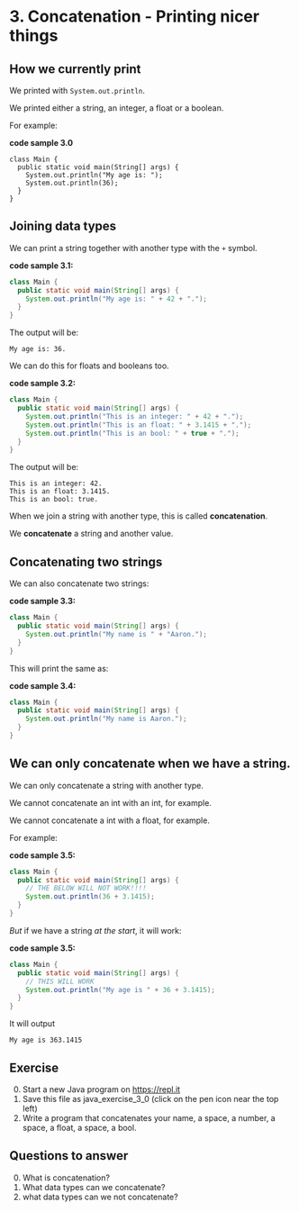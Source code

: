 # 3. Concatenation - Printing nicer things

## How we currently print

We printed with `System.out.println`.

We printed either a string, an integer, a float or a boolean.

For example:

**code sample 3.0**
```
class Main {
  public static void main(String[] args) {
    System.out.println("My age is: ");
    System.out.println(36);
  }
}
```

## Joining data types

We can print a string together with another type with the `+` symbol.

**code sample 3.1:**
```java
class Main {
  public static void main(String[] args) {
    System.out.println("My age is: " + 42 + ".");
  }
}
```

The output will be:

```
My age is: 36.
```

We can do this for floats and booleans too.

**code sample 3.2:**
```java
class Main {
  public static void main(String[] args) {
    System.out.println("This is an integer: " + 42 + ".");
    System.out.println("This is an float: " + 3.1415 + ".");
    System.out.println("This is an bool: " + true + ".");
  }
}
```

The output will be:

```
This is an integer: 42.
This is an float: 3.1415.
This is an bool: true.
```

When we join a string with another type, this is called **concatenation**. 

We **concatenate** a string and another value.

## Concatenating two strings

We can also concatenate two strings:

**code sample 3.3:**
```java
class Main {
  public static void main(String[] args) {
    System.out.println("My name is " + "Aaron.");
  }
}
```

This will print the same as:

**code sample 3.4:**
```java
class Main {
  public static void main(String[] args) {
    System.out.println("My name is Aaron.");
  }
}
```

## We can only concatenate when we have a string.

We can only concatenate a string with another type.

We cannot concatenate an int with an int, for example.

We cannot concatenate a int with a float, for example.

For example:

**code sample 3.5:**
```java
class Main {
  public static void main(String[] args) {
    // THE BELOW WILL NOT WORK!!!!
    System.out.println(36 + 3.1415);
  }
}
```

*But* if we have a string *at the start*, it will work:

**code sample 3.5:**
```java
class Main {
  public static void main(String[] args) {
    // THIS WILL WORK
    System.out.println("My age is " + 36 + 3.1415);
  }
}
```

It will output 
```
My age is 363.1415
```

## Exercise

0. Start a new Java program on https://repl.it
0. Save this file as java_exercise_3_0 (click on the pen icon near the top left)
0. Write a program that concatenates your name, a space, a number, a space, a float, a space, a bool.

## Questions to answer

0. What is concatenation?
0. What data types can we concatenate?
0. what data types can we not concatenate?
